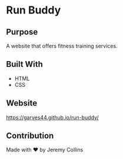 # Run Buddy

## Purpose
A website that offers fitness training services.

## Built With
* HTML
* CSS

## Website
https://garves44.github.io/run-buddy/

## Contribution
Made with ❤️ by Jeremy Collins
